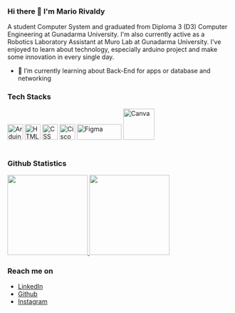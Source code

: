 ### Hi there 👋 I'm Mario Rivaldy
A student Computer System and graduated from Diploma 3 (D3) Computer Engineering at Gunadarma University. I'm also currently active as a Robotics Laboratory Assistant at Muro Lab at Gunadarma University. 
I've enjoyed to learn about technology, especially arduino project and make some innovation in every single day.

- 🌱 I’m currently learning about Back-End for apps or database and networking

### Tech Stacks
<a href="https://www.arduino.cc/"><img allign="left" src="https://www.nesabamedia.com/wp-content/uploads/2019/07/Arduino-IDE-Logo-1.png" alt="Arduino IDE" width="35px"></a>
<a href="https://"><img allign="left" src="https://upload.wikimedia.org/wikipedia/commons/thumb/3/38/HTML5_Badge.svg/800px-HTML5_Badge.svg.png" alt="HTML" width="35px"></a>
<a href="https://"><img allign="left" src="https://upload.wikimedia.org/wikipedia/commons/thumb/6/62/CSS3_logo.svg/800px-CSS3_logo.svg.png" alt="CSS" width="35px"></a>
<a href="https://www.cisco.com"><img allign="left" src="https://www.pngmart.com/files/23/Cisco-Logo-PNG-Image.png" alt="Cisco" width="35px"></a>
<a href="https://www.figma.com"><img allign="left" src="https://seeklogo.com/images/F/figma-logo-3C82F1B96E-seeklogo.com.png" alt="Figma" height="35px" width="100px"></a>
<a href="https://www.canva.com"><img allign="left" src="https://static.vecteezy.com/system/resources/previews/048/759/334/non_2x/canva-transparent-icon-free-png.png" alt="Canva" width="70px"></a>
<br>
<br>

### Github Statistics
<p align="left">
<a href="https://github.com/RioRivaldy">
  <img height="180em" src="https://github-readme-stats-eight-theta.vercel.app/api?username=RioRivaldy&show_icons=true&theme=algolia&include_all_commits=true&count_private=true"/>
  <img height="180em" src="https://github-readme-stats-eight-theta.vercel.app/api/top-langs/?username=RioRivaldy&layout=compact&langs_count=8&theme=algolia"/>
</a>
</p>


### Reach me on
- <a href="www.linkedin.com/in/mario-rivaldy-98857a236">LinkedIn</a>
- <a href="https://github.com/RioRivaldy/">Github</a>
- <a href="https://www.instagram.com/rio_8009/">Instagram</a>

<!--
**RioRivaldy/RioRivaldy** is a ✨ _special_ ✨ repository because its `README.md` (this file) appears on your GitHub profile.

Here are some ideas to get you started:

- 🔭 I’m currently working on ...
- 🌱 I’m currently learning ...
- 👯 I’m looking to collaborate on ...
- 🤔 I’m looking for help with ...
- 💬 Ask me about ...
- 📫 How to reach me: ...
- 😄 Pronouns: ...
- ⚡ Fun fact: ...
-->
<!-- -->
